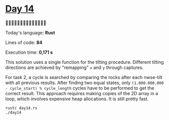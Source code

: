 # [Day 14](https://adventofcode.com/2023/day/14) 
:gift::gift::gift::gift::gift::gift::gift::gift::gift::gift::gift::gift::gift::gift:

Today's language: **Rust**

Lines of code: **84**

Execution time: **0,171 s**

This solution uses a single function for the tilting procedure.
Different tilting directions are achieved by "remapping" `x` and `y` through captures.

For task 2, a cycle is searched by comparing the rocks after each nwse-tilt with all previous results. 
After finding two equal states, only `(1.000.000.000 - cycle_start) % cycle_length` cycles have to be performed to get the correct result.
This approach requires making copies of the 2D array in a loop, which involves expensive heap allocations.
It is still pretty fast.

```shell
rustc day14.rs
./day14
```
<!-- no bruteforce in < 90 lines -->

